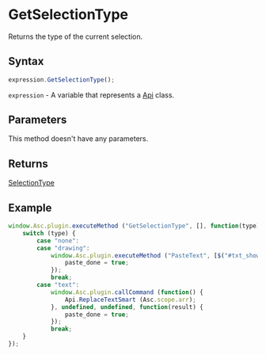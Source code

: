 # GetSelectionType

Returns the type of the current selection.

## Syntax

```javascript
expression.GetSelectionType();
```

`expression` - A variable that represents a [Api](../Api.md) class.

## Parameters

This method doesn't have any parameters.

## Returns

[SelectionType](../../Enumeration/SelectionType.md)

## Example

```javascript
window.Asc.plugin.executeMethod ("GetSelectionType", [], function(type) {
    switch (type) {
        case "none":
        case "drawing":
            window.Asc.plugin.executeMethod ("PasteText", [$("#txt_shower")[0].innerText], function (result) {
                paste_done = true;
            });
            break;
        case "text":
            window.Asc.plugin.callCommand (function() {
                Api.ReplaceTextSmart (Asc.scope.arr);
            }, undefined, undefined, function(result) {
                paste_done = true;
            });
            break;
    }
});
```
